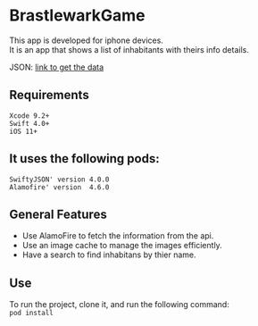 # BrastlewarkGame
This app is developed for iphone devices.</br>
It is an app that shows a list of inhabitants with theirs info details.</br>

JSON:
<a href="https://raw.githubusercontent.com/rrafols/mobile_test/master/data.json">link to get the data</a>

## Requirements
 ` Xcode 9.2+ `</br>
 ` Swift 4.0+ `</br>
 ` iOS 11+ `</br>


## It uses the following pods:

  `SwiftyJSON' version 4.0.0`</br>
  `Alamofire' version  4.6.0`

## General Features
 - Use AlamoFire to fetch the information from the api. </br>
 - Use an image cache to manage the images efficiently. </br>
 - Have a search to find inhabitans by thier name. </br>

## Use
To run the project, clone it, and run the following command:</br>
`pod install`

